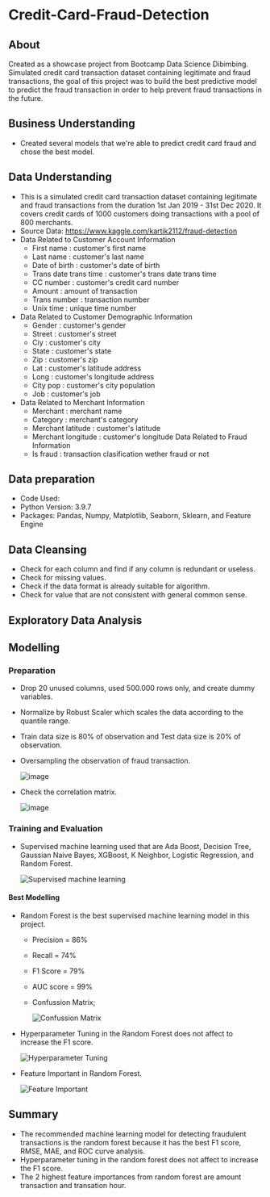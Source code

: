 # Credit-Card-Fraud-Detection

## About
Created as a showcase project from Bootcamp Data Science Dibimbing. Simulated credit card transaction dataset containing legitimate and fraud transactions, the goal of this project was to build the best predictive model to predict the fraud transaction in order to help prevent fraud transactions in the future.

## Business Understanding
* Created several models that we're able to predict credit card fraud and chose the best model.

## Data Understanding
* This is a simulated credit card transaction dataset containing legitimate and fraud transactions from the duration 1st Jan 2019 - 31st Dec 2020. It covers credit cards of 1000   customers doing transactions with a pool of 800 merchants.
* Source Data: https://www.kaggle.com/kartik2112/fraud-detection
* Data Related to Customer Account Information
	* First name : customer's first name
	* Last name : customer's last name
	* Date of birth : customer's date of birth
	* Trans date trans time : customer's trans date trans time
	* CC number : customer's credit card number
	* Amount : amount of transaction
	* Trans number : transaction number
	* Unix time : unique time number 
* Data Related to Customer Demographic Information
	* Gender : customer's gender 
	* Street : customer's street 
	* Ciy : customer's city
	* State : customer's state
	* Zip : customer's zip
	* Lat : customer's latitude address
	* Long : customer's longitude address
	* City pop : customer's city population
	* Job : customer's job
* Data Related to Merchant Information
	* Merchant : merchant name
	* Category : merchant's category
	* Merchant latitude : customer's latitude
	* Merchant longitude : customer's longitude
Data Related to Fraud Information
	* Is fraud : transaction clasification wether fraud or not

## Data preparation
* Code Used:
* Python Version: 3.9.7
* Packages: Pandas, Numpy, Matplotlib, Seaborn, Sklearn, and Feature Engine

## Data Cleansing
* Check for each column and find if any column is redundant or useless.
* Check for missing values.
* Check if the data format is already suitable for algorithm.
* Check for value that are not consistent with general common sense.

## Exploratory Data Analysis


## Modelling
### Preparation
* Drop 20 unused columns, used 500.000 rows only, and create dummy variables.
* Normalize by Robust Scaler which scales the data according to the quantile range.
* Train data size is 80% of observation and Test data size is 20% of observation.
* Oversampling the observation of fraud transaction.
  
  ![image](https://user-images.githubusercontent.com/85482667/136617100-8b1995ee-c119-4388-871b-fc88bd3bf0bf.png)

* Check the correlation matrix.
 
  ![image](https://user-images.githubusercontent.com/85482667/136616839-c3c6fea1-f865-4987-ad6c-4614ce96516c.png)
  
### Training and Evaluation

* Supervised machine learning used that are Ada Boost, Decision Tree, Gaussian Naive Bayes, XGBoost, K Neighbor, Logistic Regression, and Random Forest.

  ![Supervised machine learning](https://user-images.githubusercontent.com/85482667/136396056-ac6ce4d9-427c-423b-b7be-7927e4b620e2.png)
  
#### Best Modelling

* Random Forest is the best supervised machine learning model in this project.
  * Precision = 86%
  * Recall = 74%
  * F1 Score = 79%
  * AUC score = 99%
  * Confussion Matrix;
  
    ![Confussion Matrix](https://user-images.githubusercontent.com/85482667/136394809-0371c7b4-dd4b-4503-9e4b-5c75e53d53bc.png)
* Hyperparameter Tuning in the Random Forest does not affect to increase the F1 score.

  ![Hyperparameter Tuning](https://user-images.githubusercontent.com/85482667/136393750-6842d277-90e9-4111-b802-17d7bcf60c68.png)
* Feature Important in Random Forest.

  ![Feature Important](https://user-images.githubusercontent.com/85482667/136394953-6d01b3b8-5003-4b9f-b1b6-ad4f20f8a44f.png)

## Summary
* The recommended machine learning model for detecting fraudulent transactions is the random forest because it has the best F1 score, RMSE, MAE, and ROC curve analysis.
* Hyperparameter tuning in the random forest does not affect to increase the F1 score.
* The 2 highest feature importances from random forest are amount transaction and transation hour.
